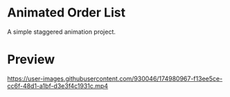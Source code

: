 # Animated Order List

A simple staggered animation project.

# Preview
https://user-images.githubusercontent.com/930046/174980967-f13ee5ce-cc6f-48d1-a1bf-d3e3f4c1931c.mp4

